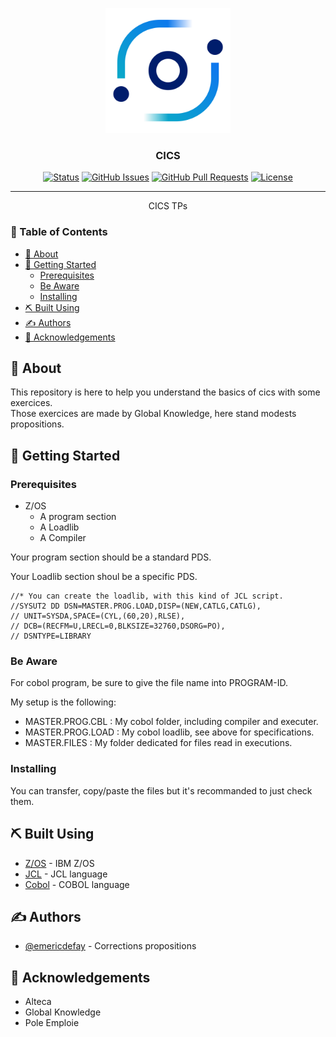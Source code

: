 <p align="center">
  <a href="" rel="noopener">
 <img width=200px height=200px src="./com/CICS.png" alt="CICS logo"></a>
</p>

<h3 align="center">CICS</h3>

<div align="center">

[![Status](https://img.shields.io/badge/status-active-success.svg)]()
[![GitHub Issues](https://img.shields.io/github/issues/Emericdefay/forma-cics.svg)](https://github.com/Emericdefay/forma-cics/issues)
[![GitHub Pull Requests](https://img.shields.io/github/issues-pr/Emericdefay/forma-cics.svg)](https://github.com/Emericdefay/forma-cics/pulls)
[![License](https://img.shields.io/badge/license-MIT-blue.svg)](/LICENSE)

</div>

---

<p align="center"> CICS TPs
    <br> 
</p>

<h3> 📝 Table of Contents</h3>

- [🧐 About ](#-about-)
- [🏁 Getting Started ](#-getting-started-)
  - [Prerequisites](#prerequisites)
  - [Be Aware ](#be-aware-)
  - [Installing](#installing)
- [⛏️ Built Using ](#️-built-using-)
- [✍️ Authors ](#️-authors-)
- [🎉 Acknowledgements ](#-acknowledgements-)

## 🧐 About <a name = "about"></a>

This repository is here to help you understand the basics of cics with some exercices.  
Those exercices are made by Global Knowledge, here stand modests propositions. 

## 🏁 Getting Started <a name = "getting_started"></a>


### Prerequisites

- Z/OS
  - A program section
  - A Loadlib 
  - A Compiler

Your program section should be a standard PDS.  

Your Loadlib section shoul be a specific PDS.

``` jcl
//* You can create the loadlib, with this kind of JCL script.
//SYSUT2 DD DSN=MASTER.PROG.LOAD,DISP=(NEW,CATLG,CATLG),
// UNIT=SYSDA,SPACE=(CYL,(60,20),RLSE),          
// DCB=(RECFM=U,LRECL=0,BLKSIZE=32760,DSORG=PO), 
// DSNTYPE=LIBRARY                               
```

### Be Aware <a name = "settings"></a>

For cobol program, be sure to give the file name into PROGRAM-ID.

My setup is the following:  
- MASTER.PROG.CBL  : My cobol folder, including compiler and executer.
- MASTER.PROG.LOAD : My cobol loadlib, see above for specifications.
- MASTER.FILES     : My folder dedicated for files read in executions.

### Installing

You can transfer, copy/paste the files but it's recommanded to just check them.


## ⛏️ Built Using <a name = "built_using"></a>

- [Z/OS](https://www.ibm.com/fr-fr) - IBM Z/OS
- [JCL](https://www-40.ibm.com/servers/resourcelink/svc00100.nsf/pages/zOSV2R3SA231386/$file/ieab500_v2r3.pdf) - JCL language
- [Cobol](https://www.ibm.com/docs/en/SS6SG3_4.2.0/com.ibm.entcobol.doc_4.2/PGandLR/igy3pg50.pdf) - COBOL language

## ✍️ Authors <a name = "authors"></a>

- [@emericdefay](https://github.com/emericdefay) - Corrections propositions


## 🎉 Acknowledgements <a name = "acknowledgement"></a>

- Alteca
- Global Knowledge
- Pole Emploie
